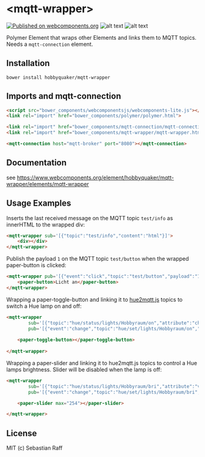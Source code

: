# &lt;mqtt-wrapper&gt;

[![Published on webcomponents.org](https://img.shields.io/badge/webcomponents.org-published-blue.svg)](https://www.webcomponents.org/element/hobbyquaker/mqtt-wrapper)
![alt text][shield-polymer] 
![alt text][shield-license]

Polymer Element that wraps other Elements and links them to MQTT topics. Needs a `mqtt-connection` element.


## Installation

`bower install hobbyquaker/mqtt-wrapper`


## Imports and mqtt-connection

```html
<script src="bower_components/webcomponentsjs/webcomponents-lite.js"></script>
<link rel="import" href="bower_components/polymer/polymer.html">

<link rel="import" href="bower_components/mqtt-connection/mqtt-connection.html">
<link rel="import" href="bower_components/mqtt-wrapper/mqtt-wrapper.html">

<mqtt-connection host="mqtt-broker" port="8080"></mqtt-connection>
```

## Documentation

see https://www.webcomponents.org/element/hobbyquaker/mqtt-wrapper/elements/mqtt-wrapper


## Usage Examples

Inserts the last received message on the MQTT topic `test/info` as innerHTML to the wrapped div:
```html
<mqtt-wrapper sub='[{"topic":"test/info","content":"html"}]'>
    <div></div>
</mqtt-wrapper>
```

Publish the payload `1` on the MQTT topic `test/button` when the wrapped paper-button is clicked:
```html
<mqtt-wrapper pub='[{"event":"click","topic":"test/button","payload":"1"}]'>
    <paper-button>Licht an</paper-button>
</mqtt-wrapper>
```

Wrapping a paper-toggle-button and linking it to [hue2mqtt.js](https://github.com/hobbyquaker/hue2mqtt.js) 
topics to switch a Hue lamp on and off:
```html
<mqtt-wrapper
        sub='[{"topic":"hue/status/lights/Hobbyraum/on","attribute":"checked","json":"val","type":"boolean"}]'
        pub='[{"event":"change","topic":"hue/set/lights/Hobbyraum/on","attribute":"checked"}]'>
        
    <paper-toggle-button></paper-toggle-button>
    
</mqtt-wrapper>
```

Wrapping a paper-slider and linking it to hue2mqtt.js topics to control a Hue lamps brightness. Slider will be disabled
when the lamp is off:
```html
<mqtt-wrapper
        sub='[{"topic":"hue/status/lights/Hobbyraum/bri","attribute":"value","json":"val","disable":"dragging"},{"topic":"hue/status/lights/Hobbyraum/on","attribute":"disabled","json":"val","type":"boolean","negate":true}]'
        pub='[{"event":"change","topic":"hue/set/lights/Hobbyraum/bri","attribute":"value"},{"event":"immediate-value-change","topic":"hue/set/lights/Hobbyraum/bri","attribute":"immediateValue"}]'>

    <paper-slider max="254"></paper-slider>

</mqtt-wrapper>
```

## License

MIT (c) Sebastian Raff

[shield-license]: https://img.shields.io/badge/license-MIT-blue.svg "License: MIT"
[shield-polymer]: https://img.shields.io/badge/polymer%20version-2.0-green.svg "Polymer Version: 2.0"
